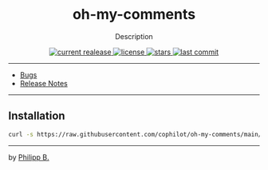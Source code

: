 <div align="center">
  <br />
  <!-- <img src="" alt="oh-my-commentsLogo" width="30%"/> -->
  <h1>oh-my-comments</h1>
  <p>
     Description
  </p>
</div>

<!-- Badges -->
<div align="center">
   <a href="https://github.com/cophilot/oh-my-comments/releases">
       <img src="https://img.shields.io/github/v/release/cophilot/oh-my-comments?display_name=tag" alt="current realease" />
   </a>
   <a href="https://github.com/cophilot/oh-my-comments/blob/master/LICENSE">
       <img src="https://img.shields.io/github/license/cophilot/oh-my-comments" alt="license" />
   </a>
   <a href="https://github.com/cophilot/oh-my-comments/stargazers">
       <img src="https://img.shields.io/github/stars/cophilot/oh-my-comments" alt="stars" />
   </a>
   <a href="https://github.com/cophilot/oh-my-comments/commits/master">
       <img src="https://img.shields.io/github/last-commit/cophilot/oh-my-comments" alt="last commit" />
   </a>
</div>

---

-   [Bugs](#bugs)
-   [Release Notes](#release-notes)

---

## Installation

```bash
curl -s https://raw.githubusercontent.com/cophilot/oh-my-comments/main/setup | bash -s
```

---

by [Philipp B.](https://github.com/cophilot)
